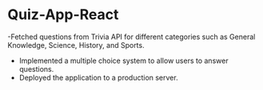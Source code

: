 # Quiz-App-React

-Fetched questions from Trivia API for different categories such as General Knowledge, Science, History, and Sports. 
- Implemented a multiple choice system to allow users to answer questions.
- Deployed the application to a production server.
